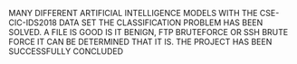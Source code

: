 MANY DIFFERENT ARTIFICIAL INTELLIGENCE MODELS WITH THE CSE-CIC-IDS2018 DATA SET THE CLASSIFICATION PROBLEM HAS BEEN SOLVED. A FILE IS GOOD IS IT BENIGN, FTP BRUTEFORCE OR SSH BRUTE FORCE 
IT CAN BE DETERMINED THAT IT IS. THE PROJECT HAS BEEN SUCCESSFULLY CONCLUDED
